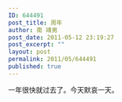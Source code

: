 ```yaml
---
ID: 644491
post_title: 周年
author: 南 靖男
post_date: 2011-05-12 23:19:27
post_excerpt: ""
layout: post
permalink: 2011/05/644491
published: true
---
```

一年很快就过去了。今天默哀一天。
